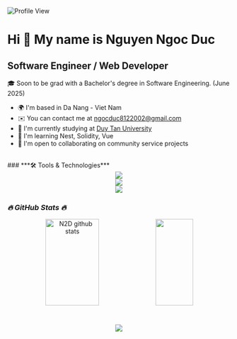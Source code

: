![Profile View](https://komarev.com/ghpvc/?username=n2duc&style=for-the-badge)

Hi 👋 My name is Nguyen Ngoc Duc
============================
Software Engineer / Web Developer
------------------------------------------------
🎓 Soon to be grad with a Bachelor's degree in Software Engineering. (June 2025)

* 🌍  I'm based in Da Nang - Viet Nam
* ✉️  You can contact me at [ngocduc8122002@gmail.com](mailto:ngocduc8122002@gmail.com)
* 🚀  I'm currently studying at [ Duy Tan University](https://is.duytan.edu.vn/)
* 🧠  I'm learning Nest, Solidity, Vue
* 🤝  I'm open to collaborating on community service projects
<br>
### ***🛠 Tools & Technologies***
<br/>
<div align="center">
    <img src="https://skillicons.dev/icons?i=js,ts,cpp,cs,html,css" /><br>
  <img src="https://skillicons.dev/icons?i=react,next,nodejs,express,vue,sass,tailwind,redux" /><br>
    <img src="https://skillicons.dev/icons?i=mongodb,vscode,git,postman,mysql,figma,ps,pr,ai" />
</div>

### ***🔥 GitHub Stats 🔥***
<div align="center">  
  <img width="49%" height="195px" src="https://github-readme-stats.vercel.app/api?username=n2duc&show_icons=true&count_private=true&hide_border=true&title_color=54FFB5&icon_color=54FFB5&text_color=c9d1d9&bg_color=0d1117" alt="N2D github stats" /> 
  <img width="41%" height="195px" src="https://github-readme-stats.vercel.app/api/top-langs/?username=n2duc&layout=compact&hide_border=true&title_color=54FFB5&text_color=54FFB5&bg_color=0d1117" />
</div>
<br />
<h3 align="center">
    <img src="https://readme-typing-svg.herokuapp.com/?font=Righteous&size=25&color=4BF795&center=true&vCenter=true&width=500&height=70&duration=4000&lines=Thanks+for+visiting!+✌️;+Shoot+me+a+message+on+Linkedin!;I'm+always+down+to+collab+:)">
</h3>
